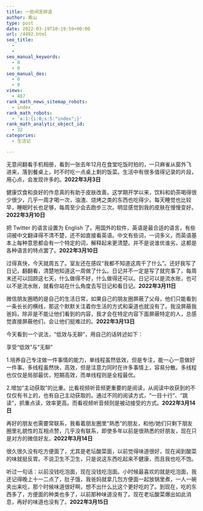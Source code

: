 ```yaml
---
title: 一些闲言碎语
author: 青山
type: post
date: 2022-03-19T10:19:59+00:00
url: /4492.html
seo_title:
  - 
  - 
seo_manual_keywords:
  - 0
  - 0
seo_manual_des:
  - 0
  - 0
views:
  - 407
rank_math_news_sitemap_robots:
  - index
rank_math_robots:
  - 'a:1:{i:0;s:5:"index";}'
rank_math_analytic_object_id:
  - 32
categories:
  - 生活记

---
```

无意间翻看手机相册，看到一张去年12月在食堂吃饭时拍的，一只麻雀从窗外飞进来，落到餐桌上，时不时吃一点桌上剩的饭菜。生活中有很多值得记录的片段，用心点，会发现许多的。**2022年3月3日**

健康饮食和良好的作息真的有助于皮肤改善。这学期开学以来，饮料和奶茶喝得很少很少，几乎一周才喝一次，油渣、烧烤之类的东西也吃得少。每天睡觉也比较早，睡眠时长也足够，每周至少会去跑步三次。明显感觉到我的皮肤在慢慢变好。**2022年3月10日**

把 Twitter 的语言设置为 English 了。用国外的软件，英语是最合适的语言，有些词被中文翻译得不清不楚，还不如直接看英语。中文有些词，一词多义，而英语基本上每种意思都会有一个特定的词，解释起来更清楚。并不是说谁优谁劣，这都是各种语言的特点罢了。**2022年3月10日**

过得真快，今天就周五了。室友还在感叹“我都不知道这周干了什么”。还好我写了日记，翻翻看，清楚地知道这一周做了什么。日记并不一定是写了就完事了，每周末还可以回顾这七天，什么做得不好，什么做得还可以。日记可以是流水账，也可以不是流水账，就看你站在什么角度去写日记和看日记。**2022年3月11日**

微信朋友圈晒的是自己的生活日常，如果自己的朋友圈屏蔽了父母，他们只能看到一条长长的横线，那这个默默关注着你生活的方式和渠道也就没有了。我没屏蔽我爸妈，除非是不能让他们看到的内容，我才会在特定内容下面屏蔽特定的人，总感觉直接屏蔽他们，会让他们挺难过的。**2022年3月13日**

今天看到一个说法，“低效与无聊”，用自己的话转述如下：

享受“低效”与“无聊”

1.培养自己专注做一件事情的能力，单线程虽然低效，但是专注，能一心一意做好一件事。多线程虽然快，高效，但是注意力同时在许多事情上，容易分散。多线程也仅仅是局部最优，短期高效，而单线程则是全程最优。

2.增加“主动获取”的比重。比看视频听音频更重要的是阅读，从阅读中收获到的不仅仅有书上的，也有自己主动获取的。通过不同的阅读方式，“一目十行”、“跳读”，抓重点读，效率更高。而看视频听音频则是被动接受的方式。**2022年3月14日**

再好的朋友也需要常联系，我看着朋友圈里“熟悉”的朋友，和他/她们只剩下朋友圈里礼貌性的互相点赞，几乎没有联系，即使多年以前是很熟悉的好朋友，现在只是对方的微信好友。**2022年3月14日**

很久很久没有吃方便面了，尤其是老坛酸菜面，以前觉得味道很好，现在闻到酸菜的味就挺反胃。不说卫生不卫生，只是说这东西吃起来不健康，而且我也吃不饱。

听过一句话：以前没钱吃泡面，现在没钱吃泡面。小时候最喜欢的就是吃泡面，我还记得晚上十一二点了，肚子饿，我爸妈就拿几包方便面一起放锅里煮，一人一碗夹出来吃，那个时候味道很好啊，想不出什么比这个更好吃的了。到现在，吃的东西多了，方便面的种类也多了，以前那种味道没有了。现在老坛酸菜爆出如此消息，再好的味道也没有了。**2022年3月15日**
